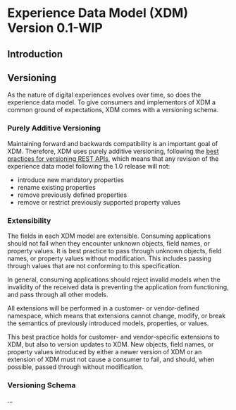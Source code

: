 # Experience Data Model (XDM) Version 0.1-WIP

## Introduction

## Versioning

As the nature of digital experiences evolves over time, so does the experience data model. To give consumers and implementors of XDM a common ground of expectations, XDM comes with a versioning schema.

### Purely Additive Versioning

Maintaining forward and backwards compatibility is an important goal of XDM. Therefore, XDM uses purely additive versioning, following the [best practices for versioning REST APIs](https://www.infoq.com/articles/roy-fielding-on-versioning), which means that any revision of the experience data model following the 1.0 release will not:

* introduce new mandatory properties
* rename existing properties
* remove previously defined properties
* remove or restrict previously supported property values

### Extensibility

The fields in each XDM model are extensible. Consuming applications should not fail when they encounter unknown objects, field names, or property values. It is best practice to pass through unknown objects, field names, or property values without modification. This includes passing through values that are not conforming to this specification.

In general, consuming applications should reject invalid models when the invalidity of the received data is preventing the application from functioning, and pass through all other models.

All extensions will be performed in a customer- or vendor-defined namespace, which means that extensions cannot change, modify, or break the semantics of previously introduced models, properties, or values.

This best practice holds for customer- and vendor-specific extensions to XDM, but also to version updates to XDM. New objects, field names, or property values introduced by either a newer version of XDM or an extension of XDM must not cause a consumer to fail, and should, when possible, passed through without modification.

### Versioning Schema

…
